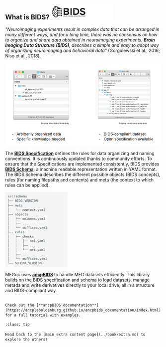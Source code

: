 
## What is BIDS? <img src="../static/bids/logo.jpg" alt="bids-logo" width="200px">

*"Neuroimaging experiments result in complex data that can be arranged in many different ways, and for a long time, there was no consensus on how to organize and share data obtained in neuroimaging experiments. **Brain Imaging Data Structure (BIDS)**, describes a simple and easy to adopt way of organizing neuroimaging and behavioral data"* (Gorgolewski et al., 2016; Niso et al., 2018). 

<img src="../static/bids/bids-order.jpg" alt="bids-order" width="600px" align="center">



The **[BIDS Specification](https://bids-specification.readthedocs.io/en/stable/)** defines the rules for data organizing and naming conventions. It is continuously updated thanks to community efforts. To ensure that the Specifications are implemented consistently, BIDS provides **[BIDS Schema](https://bids-specification.readthedocs.io/en/stable/appendices/schema.html)**, a machine readable representation written in YAML format. The BIDS Schema describes the different possible objects (BIDS concepts), rules (for naming filepaths and contents) and meta (the context to which rules can be applied).

<img src="../static/bids/bids-schema.png" alt="bids-schema" width="200px" align="center">


MEGqc uses [**ancpBIDS**](https://github.com/ANCPLabOldenburg/ancp-bids) to handle MEG datasets efficiently. This library builds on the BIDS specification and schema to load datasets, manage metada and write derivatives directly to your local drive; all in a structure and BIDS-compliant way. 

```{admonition} Would you like to learn how to use ancpbids within your pipeleine?

Check out the [**ancpBIDS documentation**](https://ancplaboldenburg.github.io/ancpbids_documentation/index.html) for a full tutorial with examples.

```

```{admonition} Want to check more extra content?
:class: tip

Head back to the [main extra content page](../book/extra.md) to explore the others!

``` 
